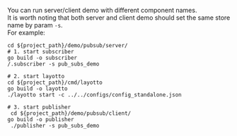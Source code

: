 You can run server/client demo with different component names.   
It is worth noting that both server and client demo should set the same store name by param `-s`.  
For example:   
```shell
cd ${project_path}/demo/pubsub/server/
# 1. start subscriber
go build -o subscriber
/.subscriber -s pub_subs_demo

# 2. start layotto
cd ${project_path}/cmd/layotto
go build -o layotto
./layotto start -c ../../configs/config_standalone.json

# 3. start publisher
 cd ${project_path}/demo/pubsub/client/
go build -o publisher
 ./publisher -s pub_subs_demo

```